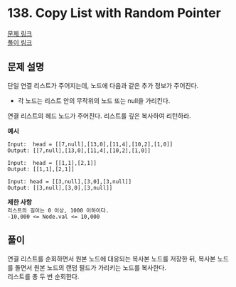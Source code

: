 # 138. Copy List with Random Pointer
[문제 링크](https://leetcode.com/problems/copy-list-with-random-pointer/ )  
[풀이 링크](LC138.java )  

## 문제 설명
단일 연결 리스트가 주어지는데, 노드에 다음과 같은 추가 정보가 주어진다.  
* 각 노드는 리스트 안의 무작위의 노드 또는 null을 가리킨다.  

연결 리스트의 헤드 노드가 주어진다. 리스트를 깊은 복사하여 리턴하라.  

**예시**
```
Input:  head = [[7,null],[13,0],[11,4],[10,2],[1,0]]
Output: [[7,null],[13,0],[11,4],[10,2],[1,0]]

Input:  head = [[1,1],[2,1]]
Output: [[1,1],[2,1]]

Input: head = [[3,null],[3,0],[3,null]]
Output: [[3,null],[3,0],[3,null]]
```

**제한 사항**  
`리스트의 길이는 0 이상, 1000 이하이다.`  
`-10,000 <= Node.val <= 10,000`  

## 풀이
연결 리스트를 순회하면서 원본 노드에 대응되는 복사본 노드를 저장한 뒤, 복사본 노드를 돌면서 원본 노드의 랜덤 필드가 가리키는 노드를 복사한다.  
리스트를 총 두 번 순회한다.  
